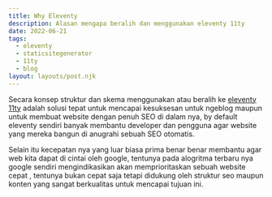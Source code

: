 ```yaml
---
title: Why Eleventy
description: Alasan mengapa beralih dan menggunakan eleventy 11ty
date: 2022-06-21
tags:
  - eleventy
  - staticsitegenerator
  - 11ty
  - blog
layout: layouts/post.njk
---
```


Secara konsep struktur dan skema menggunakan atau beralih ke [eleventy 11ty](https://11ty.dev) adalah solusi tepat untuk mencapai kesuksesan untuk ngeblog maupun untuk membuat website dengan penuh SEO di dalam nya, by default eleventy sendiri banyak membantu developer dan pengguna agar website yang mereka bangun di anugrahi sebuah SEO otomatis.

Selain itu kecepatan nya yang luar biasa prima benar benar membantu agar web kita dapat di cintai oleh google, tentunya pada alogritma terbaru nya google sendiri mengindikasikan akan memprioritaskan sebuah website cepat , tentunya bukan cepat saja tetapi didukung oleh struktur seo maupun konten yang sangat berkualitas untuk mencapai tujuan ini.
